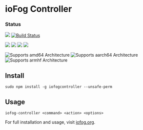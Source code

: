 # ioFog Controller

### Status

![](https://img.shields.io/github/release/iofog/connector.svg?style=flat)
[![Build Status](https://travis-ci.org/ioFog/Connector.svg)](https://travis-ci.org/ioFog/Connector)

![](https://img.shields.io/github/repo-size/iofog/connector.svg?style=flat)
![](https://img.shields.io/github/last-commit/iofog/connector.svg?style=flat)
![](https://img.shields.io/github/contributors/iofog/connector.svg?style=flat)
![](https://img.shields.io/github/issues/iofog/connector.svg?style=flat)

![Supports amd64 Architecture][amd64-shield]
![Supports aarch64 Architecture][arm64-shield]
![Supports armhf Architecture][arm-shield]

[arm64-shield]: https://img.shields.io/badge/aarch64-yes-green.svg
[amd64-shield]: https://img.shields.io/badge/amd64-yes-green.svg
[arm-shield]: https://img.shields.io/badge/armhf-yes-green.svg
## Install

```
sudo npm install -g iofogcontroller --unsafe-perm
```

## Usage
```
iofog-controller <command> <action> <options>
```

For full installation and usage, visit [iofog.org](https://iofog.org/docs/).
